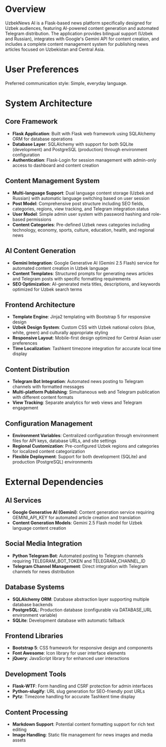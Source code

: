 # Overview

UzbekNews AI is a Flask-based news platform specifically designed for Uzbek audiences, featuring AI-powered content generation and automated Telegram distribution. The application provides bilingual support (Uzbek and Russian), integrates with Google's Gemini API for content creation, and includes a complete content management system for publishing news articles focused on Uzbekistan and Central Asia.

# User Preferences

Preferred communication style: Simple, everyday language.

# System Architecture

## Core Framework
- **Flask Application**: Built with Flask web framework using SQLAlchemy ORM for database operations
- **Database Layer**: SQLAlchemy with support for both SQLite (development) and PostgreSQL (production) through environment configuration
- **Authentication**: Flask-Login for session management with admin-only access to dashboard and content creation

## Content Management System
- **Multi-language Support**: Dual language content storage (Uzbek and Russian) with automatic language switching based on user session
- **Post Model**: Comprehensive post structure including SEO fields, categories, regions, view tracking, and Telegram integration status
- **User Model**: Simple admin user system with password hashing and role-based permissions
- **Content Categories**: Pre-defined Uzbek news categories including technology, economy, sports, culture, education, health, and regional news

## AI Content Generation
- **Gemini Integration**: Google Generative AI (Gemini 2.5 Flash) service for automated content creation in Uzbek language
- **Content Templates**: Structured prompts for generating news articles and Telegram posts with specific formatting requirements
- **SEO Optimization**: AI-generated meta titles, descriptions, and keywords optimized for Uzbek search terms

## Frontend Architecture
- **Template Engine**: Jinja2 templating with Bootstrap 5 for responsive design
- **Uzbek Design System**: Custom CSS with Uzbek national colors (blue, white, green) and culturally appropriate styling
- **Responsive Layout**: Mobile-first design optimized for Central Asian user preferences
- **Time Localization**: Tashkent timezone integration for accurate local time display

## Content Distribution
- **Telegram Bot Integration**: Automated news posting to Telegram channels with formatted messages
- **Multi-platform Publishing**: Simultaneous web and Telegram publication with different content formats
- **View Tracking**: Separate analytics for web views and Telegram engagement

## Configuration Management
- **Environment Variables**: Centralized configuration through environment files for API keys, database URLs, and site settings
- **Regional Customization**: Pre-configured Uzbek regions and categories for localized content categorization
- **Flexible Deployment**: Support for both development (SQLite) and production (PostgreSQL) environments

# External Dependencies

## AI Services
- **Google Generative AI (Gemini)**: Content generation service requiring GEMINI_API_KEY for automated article creation and translation
- **Content Generation Models**: Gemini 2.5 Flash model for Uzbek language content creation

## Social Media Integration
- **Python Telegram Bot**: Automated posting to Telegram channels requiring TELEGRAM_BOT_TOKEN and TELEGRAM_CHANNEL_ID
- **Telegram Channel Management**: Direct integration with Telegram channels for news distribution

## Database Systems
- **SQLAlchemy ORM**: Database abstraction layer supporting multiple database backends
- **PostgreSQL**: Production database (configurable via DATABASE_URL environment variable)
- **SQLite**: Development database with automatic fallback

## Frontend Libraries
- **Bootstrap 5**: CSS framework for responsive design and components
- **Font Awesome**: Icon library for user interface elements
- **jQuery**: JavaScript library for enhanced user interactions

## Development Tools
- **Flask-WTF**: Form handling and CSRF protection for admin interfaces
- **Python-slugify**: URL slug generation for SEO-friendly post URLs
- **Pytz**: Timezone handling for accurate Tashkent time display

## Content Processing
- **Markdown Support**: Potential content formatting support for rich text editing
- **Image Handling**: Static file management for news images and media assets